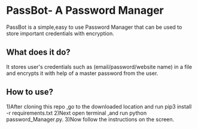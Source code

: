 # PassBot- A Password Manager
 PassBot is a simple,easy to use Password Manager that can be used to store important credentials with encryption.
## What does it do?
 It stores user's credentials such as (email/password/website name) in a file and encrypts it with help of a master password from the user.
## How to use?
  1)After cloning this repo ,go to the downloaded location and run pip3 install -r requirements.txt
  2)Next open terminal ,and run python password_Manager.py.
  3)Now follow the instructions on the screen.
